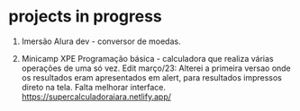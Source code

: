 # projects in progress

1. Imersão Alura dev - conversor de moedas.

2. Minicamp XPE Programação básica - calculadora que realiza várias operações de uma só vez. 
Edit março/23: Alterei a primeira versao onde os resultados eram apresentados em alert, para resultados impressos direto na tela. Falta melhorar interface.
https://supercalculadoraiara.netlify.app/
